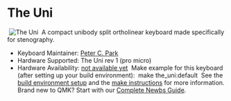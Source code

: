 # The Uni

​
![The Uni](https://raw.githubusercontent.com/petercpark/unisplit_orthosteno/main/Screenshots/layout.png)
​
A compact unibody split ortholinear keyboard made specifically for stenography.
​

-   Keyboard Maintainer: [Peter C. Park](https://github.com/petercpark)
-   Hardware Supported: The Uni rev 1 (pro micro)
-   Hardware Availability: [not available yet](https://www.stenokeyboards.com)
    ​
    Make example for this keyboard (after setting up your build environment):
    ​
    make the_uni:default
    ​
    See the [build environment setup](https://docs.qmk.fm/#/getting_started_build_tools) and the [make instructions](https://docs.qmk.fm/#/getting_started_make_guide) for more information. Brand new to QMK? Start with our [Complete Newbs Guide](https://docs.qmk.fm/#/newbs).
